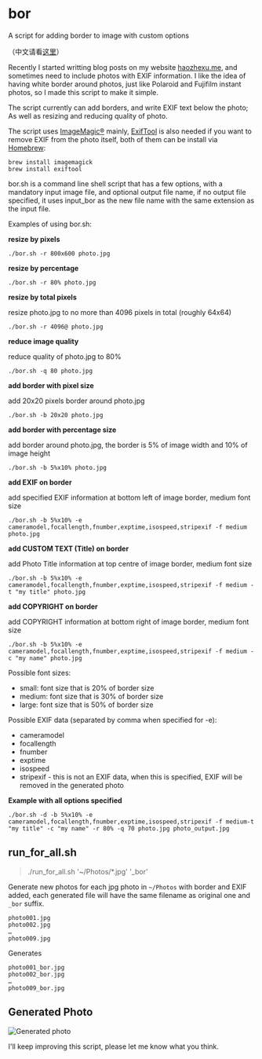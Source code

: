 # bor
A script for adding border to image with custom options

（中文请看[这里](./README.cn.md)）

Recently I started writting blog posts on my website [haozhexu.me](https://haozhexu.me), and sometimes need to include photos with EXIF information. I like the idea of having white border around photos, just like Polaroid and Fujifilm instant photos, so I made this script to make it simple.

The script currently can add borders, and write EXIF text below the photo; As well as resizing and reducing quality of photo.

The script uses [ImageMagic®](https://www.imagemagick.org) mainly, [ExifTool](https://www.sno.phy.queensu.ca/~phil/exiftool/) is also needed if you want to remove EXIF from the photo itself, both of them can be install via [Homebrew](https://brew.sh/):

```
brew install imagemagick
brew install exiftool
```

bor.sh is a command line shell script that has a few options, with a mandatory input image file, and optional output file name, if no output file specified, it uses input_bor as the new file name with the same extension as the input file.

Examples of using bor.sh:

**resize by pixels**

```
./bor.sh -r 800x600 photo.jpg
```

**resize by percentage**

```
./bor.sh -r 80% photo.jpg
```

**resize by total pixels**

resize photo.jpg to no more than 4096 pixels in total (roughly 64x64)

```
./bor.sh -r 4096@ photo.jpg
```

**reduce image quality**

reduce quality of photo.jpg to 80%

```
./bor.sh -q 80 photo.jpg
```

**add border with pixel size**

add 20x20 pixels border around photo.jpg

```
./bor.sh -b 20x20 photo.jpg
```

**add border with percentage size**

add border around photo.jpg, the border is 5% of image width and 10% of image height

```
./bor.sh -b 5%x10% photo.jpg
```

**add EXIF on border**

add specified EXIF information at bottom left of image border, medium font size

```
./bor.sh -b 5%x10% -e cameramodel,focallength,fnumber,exptime,isospeed,stripexif -f medium photo.jpg
```

**add CUSTOM TEXT (Title) on border**

add Photo Title information at top centre of image border, medium font size

```
./bor.sh -b 5%x10% -e cameramodel,focallength,fnumber,exptime,isospeed,stripexif -f medium -t "my title" photo.jpg
```

**add COPYRIGHT on border**

add COPYRIGHT information at bottom right of image border, medium font size

```
./bor.sh -b 5%x10% -e cameramodel,focallength,fnumber,exptime,isospeed,stripexif -f medium -c "my name" photo.jpg
```

Possible font sizes:

* small: font size that is 20% of border size
* medium: font size that is 30% of border size
* large: font size that is 50% of border size

Possible EXIF data (separated by comma when specified for -e):

* cameramodel
* focallength
* fnumber
* exptime
* isospeed
* stripexif - this is not an EXIF data, when this is specified, EXIF will be removed in the generated photo

**Example with all options specified**

```
./bor.sh -d -b 5%x10% -e cameramodel,focallength,fnumber,exptime,isospeed,stripexif -f medium-t "my title" -c "my name" -r 80% -q 70 photo.jpg photo_output.jpg
```

## run_for_all.sh

> ./run_for_all.sh '~/Photos/*.jpg' '_bor'

Generate new photos for each jpg photo in `~/Photos` with border and EXIF added, each generated file will have the same filename as original one and `_bor` suffix.

```
photo001.jpg
photo002.jpg
…
photo009.jpg
```

Generates

```
photo001_bor.jpg
photo002_bor.jpg
…
photo009_bor.jpg
```

## Generated Photo

![Generated photo](./photo_output.jpg "Generate photo")

I'll keep improving this script, please let me know what you think.
